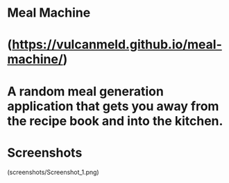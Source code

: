 Meal Machine
====================
(https://vulcanmeld.github.io/meal-machine/)
====================
A random meal generation application that gets you away from the recipe book and into the kitchen.
====================
Screenshots
====================
(screenshots/Screenshot_1.png)